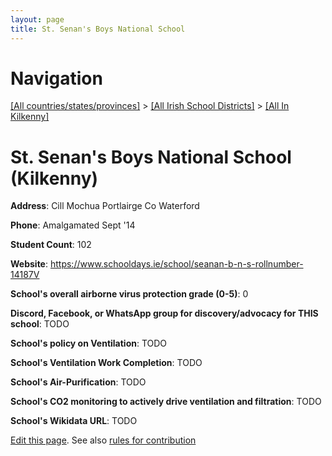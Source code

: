 ```yaml
---
layout: page
title: St. Senan's Boys National School
---
```

# Navigation

[[All countries/states/provinces]](../../..) > [[All Irish School Districts]](../..) > [[All In Kilkenny]](..)

# St. Senan's Boys National School (Kilkenny)

**Address**: Cill Mochua Portlairge Co Waterford

**Phone**: Amalgamated Sept '14

**Student Count**: 102

**Website**: <https://www.schooldays.ie/school/seanan-b-n-s-rollnumber-14187V>

**School's overall airborne virus protection grade (0-5)**: 0

**Discord, Facebook, or WhatsApp group for discovery/advocacy for THIS school**: TODO

**School's policy on Ventilation**: TODO

**School's Ventilation Work Completion**: TODO

**School's Air-Purification**: TODO

**School's CO2 monitoring to actively drive ventilation and filtration**: TODO

**School's Wikidata URL**: TODO


[Edit this page](https://github.com/ventilate-schools/Ireland/edit/main/./Kilkenny/St._Senan's_Boys_National_School.md). See also [rules for contribution](../../../contribution-rules/)